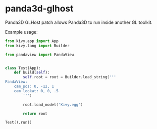 # panda3d-glhost
Panda3D GLHost patch allows Panda3D to run inside another GL toolkit.

Example usage:

```python
from kivy.app import App
from kivy.lang import Builder

from pandaview import PandaView


class Test(App):
    def build(self):
        self.root = root = Builder.load_string('''
PandaView:
    cam_pos: 0, -12, 1
    cam_lookat: 0, 0, .5
        ''')

        root.load_model('Kivy.egg')

        return root

Test().run()
```
